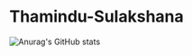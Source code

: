 # Thamindu-Sulakshana

![Anurag's GitHub stats](https://github-readme-stats.vercel.app/api?username=ThaminduSulakshana&theme=github_dark_icons=true)
